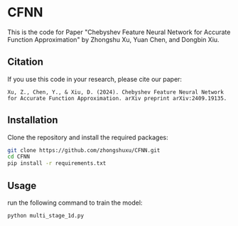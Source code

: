 # CFNN
This is the code for Paper "Chebyshev Feature Neural Network for Accurate Function Approximation" by Zhongshu Xu, Yuan Chen, and Dongbin Xiu.
## Citation
If you use this code in your research, please cite our paper:
```
Xu, Z., Chen, Y., & Xiu, D. (2024). Chebyshev Feature Neural Network for Accurate Function Approximation. arXiv preprint arXiv:2409.19135.
```
## Installation
Clone the repository and install the required packages:
```bash
git clone https://github.com/zhongshuxu/CFNN.git
cd CFNN
pip install -r requirements.txt
```
## Usage
run the following command to train the model:
```bash
python multi_stage_1d.py
```
